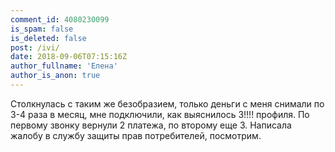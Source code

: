 ```yaml
---
comment_id: 4080230099
is_spam: false
is_deleted: false
post: /ivi/
date: 2018-09-06T07:15:16Z
author_fullname: 'Елена'
author_is_anon: true
---
```


<p>Столкнулась с таким же безобразием, только деньги с меня снимали по 3-4 раза в месяц, мне подключили, как выяснилось 3!!!! профиля. По первому звонку вернули 2 платежа, по второму еще 3. Написала жалобу в службу защиты прав потребителей, посмотрим.</p>
